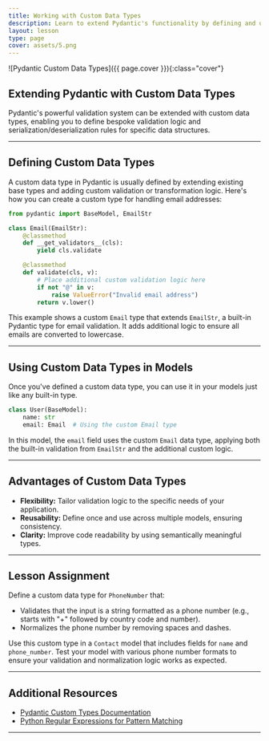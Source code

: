 ```yaml
---
title: Working with Custom Data Types
description: Learn to extend Pydantic's functionality by defining and using custom data types for more granular control over your data validation.
layout: lesson
type: page
cover: assets/5.png
---
```


![Pydantic Custom Data Types]({{ page.cover }}){:class="cover"}

## Extending Pydantic with Custom Data Types

Pydantic's powerful validation system can be extended with custom data types, enabling you to define bespoke validation logic and serialization/deserialization rules for specific data structures.

---

## Defining Custom Data Types

A custom data type in Pydantic is usually defined by extending existing base types and adding custom validation or transformation logic. Here's how you can create a custom type for handling email addresses:

```python
from pydantic import BaseModel, EmailStr

class Email(EmailStr):
    @classmethod
    def __get_validators__(cls):
        yield cls.validate

    @classmethod
    def validate(cls, v):
        # Place additional custom validation logic here
        if not "@" in v:
            raise ValueError("Invalid email address")
        return v.lower()
```

This example shows a custom `Email` type that extends `EmailStr`, a built-in Pydantic type for email validation. It adds additional logic to ensure all emails are converted to lowercase.

---

## Using Custom Data Types in Models

Once you've defined a custom data type, you can use it in your models just like any built-in type.

```python
class User(BaseModel):
    name: str
    email: Email  # Using the custom Email type
```

In this model, the `email` field uses the custom `Email` data type, applying both the built-in validation from `EmailStr` and the additional custom logic.

---

## Advantages of Custom Data Types

- **Flexibility:** Tailor validation logic to the specific needs of your application.
- **Reusability:** Define once and use across multiple models, ensuring consistency.
- **Clarity:** Improve code readability by using semantically meaningful types.

---

## Lesson Assignment

Define a custom data type for `PhoneNumber` that:

- Validates that the input is a string formatted as a phone number (e.g., starts with "+" followed by country code and number).
- Normalizes the phone number by removing spaces and dashes.

Use this custom type in a `Contact` model that includes fields for `name` and `phone_number`. Test your model with various phone number formats to ensure your validation and normalization logic works as expected.

---

## Additional Resources

- [Pydantic Custom Types Documentation](https://pydantic-docs.helpmanual.io/usage/types/#custom-data-types)
- [Python Regular Expressions for Pattern Matching](https://docs.python.org/3/library/re.html)

---
